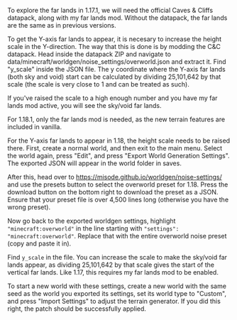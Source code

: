 To explore the far lands in 1.17.1, we will need the official Caves & Cliffs datapack, along with my far lands mod. Without the datapack, the far lands are the same as in previous versions.

To get the Y-axis far lands to appear, it is necesary to increase the height scale in the Y-direction. The way that this is done is by modding the C&C datapack. Head inside the datapack ZIP and navigate to data/minecraft/worldgen/noise_settings/overworld.json and extract it. Find "y_scale" inside the JSON file. The y coordinate where the Y-axis far lands (both sky and void) start can be calculated by dividing 25,101,642 by that scale (the scale is very close to 1 and can be treated as such).

If you've raised the scale to a high enough number and you have my far lands mod active, you will see the sky/void far lands.

For 1.18.1, only the far lands mod is needed, as the new terrain features are included in vanilla.

For the Y-axis far lands to appear in 1.18, the height scale needs to be raised there. First, create a normal world, and then exit to the main menu. Select the world again, press "Edit", and press "Export World Generation Settings". The exported JSON will appear in the world folder in saves.

After this, head over to https://misode.github.io/worldgen/noise-settings/ and use the presets button to select the overworld preset for 1.18. Press the download button on the bottom right to download the preset as a JSON. Ensure that your preset file is over 4,500 lines long (otherwise you have the wrong preset).

Now go back to the exported worldgen settings, highlight ```"minecraft:overworld"``` in the line starting with ```"settings": "minecraft:overworld"```. Replace that with the entire overworld noise preset (copy and paste it in).

Find ```y_scale``` in the file. You can increase the scale to make the sky/void far lands appear, as dividing 25,101,642 by that scale gives the start of the vertical far lands. Like 1.17, this requires my far lands mod to be enabled.

To start a new world with these settings, create a new world with the same seed as the world you exported its settings, set its world type to "Custom", and press "Import Settings" to adjust the terrain generator. If you did this right, the patch should be successfully applied.
